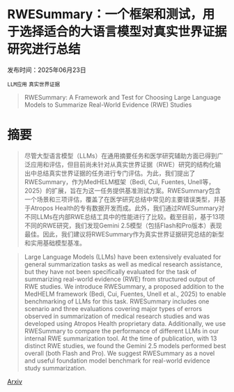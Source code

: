 # RWESummary：一个框架和测试，用于选择适合的大语言模型对真实世界证据研究进行总结

发布时间：2025年06月23日

`LLM应用` `真实世界证据`

> RWESummary: A Framework and Test for Choosing Large Language Models to Summarize Real-World Evidence (RWE) Studies

# 摘要

> 尽管大型语言模型（LLMs）在通用摘要任务和医学研究辅助方面已得到广泛应用和评估，但目前尚未针对从真实世界证据（RWE）研究的结构化输出中总结真实世界证据的任务进行专门评估。为此，我们提出了RWESummary，作为MedHELM框架（Bedi, Cui, Fuentes, Unell等，2025）的扩展，旨在为这一任务提供基准测试方案。RWESummary包含一个场景和三项评估，覆盖了在医学研究总结中常见的主要错误类型，并基于Atropos Health的专有数据开发而成。此外，我们通过RWESummary对不同LLMs在内部RWE总结工具中的性能进行了比较。截至目前，基于13项不同的RWE研究，我们发现Gemini 2.5模型（包括Flash和Pro版本）表现最佳。因此，我们建议将RWESummary作为真实世界证据研究总结的新型和实用基础模型基准。

> Large Language Models (LLMs) have been extensively evaluated for general summarization tasks as well as medical research assistance, but they have not been specifically evaluated for the task of summarizing real-world evidence (RWE) from structured output of RWE studies. We introduce RWESummary, a proposed addition to the MedHELM framework (Bedi, Cui, Fuentes, Unell et al., 2025) to enable benchmarking of LLMs for this task. RWESummary includes one scenario and three evaluations covering major types of errors observed in summarization of medical research studies and was developed using Atropos Health proprietary data. Additionally, we use RWESummary to compare the performance of different LLMs in our internal RWE summarization tool. At the time of publication, with 13 distinct RWE studies, we found the Gemini 2.5 models performed best overall (both Flash and Pro). We suggest RWESummary as a novel and useful foundation model benchmark for real-world evidence study summarization.

[Arxiv](https://arxiv.org/abs/2506.18819)